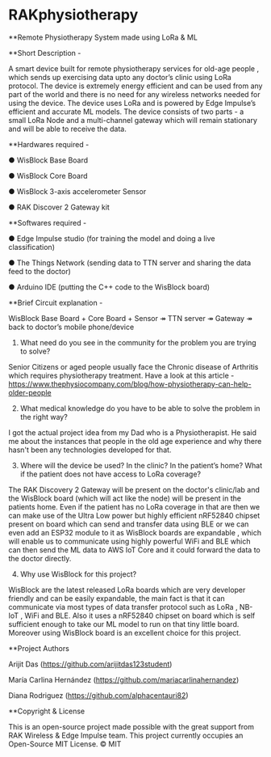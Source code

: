 # RAKphysiotherapy
**Remote Physiotherapy System made using LoRa &amp; ML 


**Short Description -

A smart device built for remote physiotherapy services for old-age people , which sends up
exercising data upto any doctor’s clinic using LoRa protocol. The device is extremely energy
efficient and can be used from any part of the world and there is no need for any wireless
networks needed for using the device. The device uses LoRa and is powered by Edge
Impulse’s efficient and accurate ML models. The device consists of two parts - a small LoRa
Node and a multi-channel gateway which will remain stationary and will be able to receive
the data.

**Hardwares required -

● WisBlock Base Board

● WisBlock Core Board

● WisBlock 3-axis accelerometer Sensor

● RAK Discover 2 Gateway kit

**Softwares required -

● Edge Impulse studio (for training the model and doing a live classification)

● The Things Network (sending data to TTN server and sharing the data feed to the
doctor)

● Arduino IDE (putting the C++ code to the WisBlock board)

**Brief Circuit explanation -

WisBlock Base Board + Core Board + Sensor ↠ TTN server ↠ Gateway ↠ back to
doctor’s mobile phone/device

1) What need do you see in the community for the problem you are trying to solve?

Senior Citizens or aged people usually face the Chronic disease of Arthritis which requires physiotherapy treatment.
Have a look at this article - https://www.thephysiocompany.com/blog/how-physiotherapy-can-help-older-people

2) What medical knowledge do you have to be able to solve the problem in the right way? 

I got the actual project idea from my Dad who is a Physiotherapist. He said me about the instances that people in the old age experience and why there hasn't been any technologies developed for that. 

3) Where will the device be used? In the clinic? In the patient’s home? What if the patient does not have access to LoRa coverage?

The RAK Discovery 2 Gateway will be present on the doctor's clinic/lab and the WisBlock board (which will act like the node) will be present in the patients home. 
Even if the patient has no LoRa coverage in that are then we can make use of the Ultra Low power but highly efficient nRF52840 chipset present on board which can send and transfer data using BLE or we can even add an ESP32 module to it as WisBlock boards are expandable , which will enable us to communicate using highly powerful WiFi and BLE which can then send the ML data to AWS IoT Core and it could forward the data to the doctor directly. 

4) Why use WisBlock for this project?

WisBlock are the latest released LoRa boards which are very developer friendly and can be easily expandable, the main fact is that it can communicate via most types of data transfer protocol such as LoRa , NB-IoT , WiFi and BLE. Also it uses a nRF52840 chipset on board which is self sufficient enough to take our ML model to run on that tiny little board. Moreover using WisBlock board is an excellent choice for this project. 

**Project Authors

Arijit Das (https://github.com/arijitdas123student)

María Carlina Hernández (https://github.com/mariacarlinahernandez)

Diana Rodriguez (https://github.com/alphacentauri82)

**Copyright & License

This is an open-source project made possible with the great support from RAK Wireless & Edge Impulse team. 
This project currently occupies an Open-Source MIT License. 
© MIT

